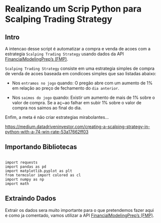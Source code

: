 # Realizando um Scrip Python para Scalping Trading Strategy

## Intro

A intencao desse script é automatizar a compra e venda de acoes com a estrategia `Scalping Trading Strategy` usando dados da API [FinancialModelingPrep’s (FMP)](https://site.financialmodelingprep.com/developer/).

`Scalping Trading Strategy` consiste em uma estrategia simples de compra de venda de acoes baseada em condicoes simples que sao listadas abaixo:

- Nos `entramos no jogo` quando: O pregão abre com um aumento de 1% em relação ao preço de fechamento do `dia anterior`.

- Nos `saimos do jogo` quando: Existir um aumento de mais de 1% sobre o valor de compra. Se a aç~ao falhar em subir 1% sobre o valor de compra nos saimos ao final do dia.

Enfim, a meta é não criar estrategias mirabolantes...

https://medium.datadriveninvestor.com/creating-a-scalping-strategy-in-python-with-a-74-win-rate-53a17662ff03

## Importando Bibliotecas

```pyhton

import requests
import pandas as pd
import matplotlib.pyplot as plt
from termcolor import colored as cl
import numpy as np
import math
```

## Extraindo Dados

Extrair os dados sera muito importante para o que pretendemos fazer aqui e como ja comentado, vamos utilizar a API [FinancialModelingPrep’s (FMP)](https://site.financialmodelingprep.com/developer/).